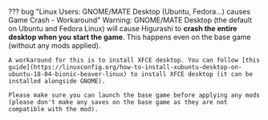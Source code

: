 ??? bug "Linux Users: GNOME/MATE Desktop (Ubuntu, Fedora...) causes Game Crash - Workaround"
    Warning: GNOME/MATE Desktop (the default on Ubuntu and Fedora Linux) will cause Higurashi to **crash the entire desktop when you start the game**. This happens even on the base game (without any mods applied).

    A workaround for this is to install XFCE desktop. You can follow [this guide](https://linuxconfig.org/how-to-install-xubuntu-desktop-on-ubuntu-18-04-bionic-beaver-linux) to install XFCE desktop (it can be installed alongside GNOME).

    Please make sure you can launch the base game before applying any mods (please don't make any saves on the base game as they are not compatible with the mod).
